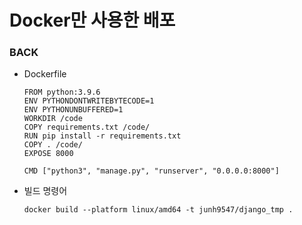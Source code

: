 # Docker만 사용한 배포



### BACK

- Dockerfile

  ```
  FROM python:3.9.6
  ENV PYTHONDONTWRITEBYTECODE=1
  ENV PYTHONUNBUFFERED=1
  WORKDIR /code
  COPY requirements.txt /code/
  RUN pip install -r requirements.txt
  COPY . /code/
  EXPOSE 8000
  
  CMD ["python3", "manage.py", "runserver", "0.0.0.0:8000"]
  ```

- 빌드 명령어

  ```shell
  docker build --platform linux/amd64 -t junh9547/django_tmp .
  ```



